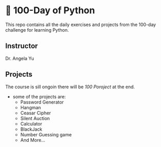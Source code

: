 # 🐍 100-Day of Python
This repo contains all the daily exercises and projects from the 100-day challenge for learning Python.

## Instructor
Dr. Angela Yu
## Projects
The course is sill ongoin there will be *100 Poroject* at the end.

  - some of the projects are:
      - Password Generator
      - Hangman
      - Ceasar Cipher
      - Silent Auction
      - Calculator
      - BlackJack
      - Number Guessing game
      - And More...
